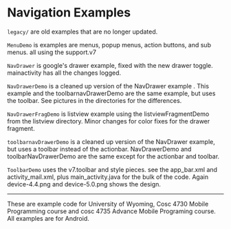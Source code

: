 Navigation Examples
==============

`legacy/` are old examples that are no longer updated.  

`MenuDemo` is examples are menus, popup menus, action buttons, and sub menus.  all using the support.v7

`NavDrawer` is google's drawer example, fixed with the new drawer toggle.  mainactivity has all the changes logged.

`NavDrawerDemo`  is a cleaned up version of the NavDrawer example . This example and the toolbarnavDrawerDemo are the same example, but uses the toolbar.  See pictures in the directories for the differences.

`NavDrawerFragDemo` is listview example using the listviewFragmentDemo from the listview directory.  Minor changes for color fixes for the drawer fragment.

`toolbarnavDrawerDemo`  is a cleaned up version of the NavDrawer example, but uses a toolbar instead of the actionbar.  NavDrawerDemo and toolbarNavDrawerDemo are the same except for the actionbar and toolbar.  

`ToolbarDemo` uses the v7.toolbar and style pieces.  see the app_bar.xml and activity_mail.xml, plus main_activity.java for the bulk of the code.  Again device-4.4.png and device-5.0.png shows the design.

---

These are example code for University of Wyoming, Cosc 4730 Mobile Programming course and cosc 4735 Advance Mobile Programing course. 
All examples are for Android.